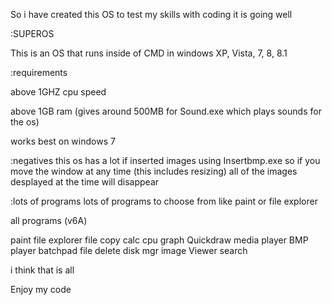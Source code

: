 So i have created this OS to test my skills with coding
it is going well

:SUPEROS

This is an OS that runs inside of CMD in windows XP, Vista, 7, 8, 8.1

:requirements

above 1GHZ cpu speed

above 1GB ram
(gives around 500MB for Sound.exe which plays sounds for the os)

works best on windows 7

:negatives
this os has a lot if inserted images using Insertbmp.exe
so if you move the window at any time (this includes resizing) all of the images desplayed at the time will disappear



:lots of programs
lots of programs to choose from like paint or file explorer

all programs (v6A)

paint
file explorer
file copy
calc
cpu graph
Quickdraw
media player
BMP player
batchpad
file delete
disk mgr
image Viewer
search

i think that is all

Enjoy my code

